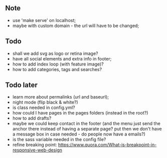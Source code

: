 ## Note
- use 'make serve' on localhost;
- maybe with custom domain - the url will have to be changed;

## Todo
- shall we add svg as logo or retina image?
- have all social elements and extra info in footer;
- how to add index loop (with feature image)?
- how to add categories, tags and searches?

## Todo later
- learn more about permalinks (url and baseurl);
- night mode (flip black & white?)
- is class needed in config.yml?
- how could I have pages in the pages folders (instead in the root?)
- how to add drafts?
- maybe we could keep contact in the footer (and the menu just send the anchor there instead of having a separate page? put then we don't have a message box in case needed - do people now have a emails?)
- is the sass variable needed in the config file?
- refine breaking point: https://www.quora.com/What-is-breakpoint-in-responsive-web-design

